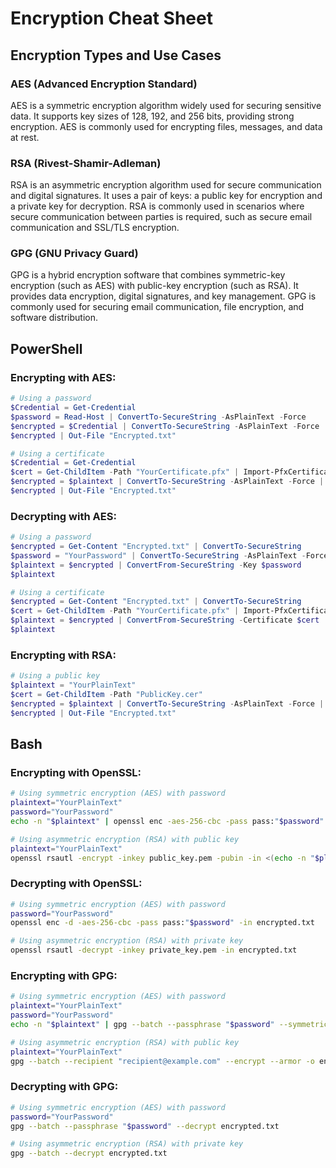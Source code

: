 # Encryption Cheat Sheet

## Encryption Types and Use Cases

### AES (Advanced Encryption Standard)

AES is a symmetric encryption algorithm widely used for securing sensitive data. It supports key sizes of 128, 192, and 256 bits, providing strong encryption. AES is commonly used for encrypting files, messages, and data at rest.

### RSA (Rivest-Shamir-Adleman)

RSA is an asymmetric encryption algorithm used for secure communication and digital signatures. It uses a pair of keys: a public key for encryption and a private key for decryption. RSA is commonly used in scenarios where secure communication between parties is required, such as secure email communication and SSL/TLS encryption.

### GPG (GNU Privacy Guard)

GPG is a hybrid encryption software that combines symmetric-key encryption (such as AES) with public-key encryption (such as RSA). It provides data encryption, digital signatures, and key management. GPG is commonly used for securing email communication, file encryption, and software distribution.


## PowerShell

### Encrypting with AES:

```powershell
# Using a password
$Credential = Get-Credential
$password = Read-Host | ConvertTo-SecureString -AsPlainText -Force
$encrypted = $Credential | ConvertTo-SecureString -AsPlainText -Force | ConvertFrom-SecureString -Key $password
$encrypted | Out-File "Encrypted.txt"

# Using a certificate
$Credential = Get-Credential
$cert = Get-ChildItem -Path "YourCertificate.pfx" | Import-PfxCertificate -CertStoreLocation Cert:\CurrentUser\My
$encrypted = $plaintext | ConvertTo-SecureString -AsPlainText -Force | ConvertFrom-SecureString -Certificate $cert
$encrypted | Out-File "Encrypted.txt"
```

### Decrypting with AES:

```powershell
# Using a password
$encrypted = Get-Content "Encrypted.txt" | ConvertTo-SecureString
$password = "YourPassword" | ConvertTo-SecureString -AsPlainText -Force
$plaintext = $encrypted | ConvertFrom-SecureString -Key $password
$plaintext

# Using a certificate
$encrypted = Get-Content "Encrypted.txt" | ConvertTo-SecureString
$cert = Get-ChildItem -Path "YourCertificate.pfx" | Import-PfxCertificate -CertStoreLocation Cert:\CurrentUser\My
$plaintext = $encrypted | ConvertFrom-SecureString -Certificate $cert
$plaintext
```

### Encrypting with RSA:

```powershell
# Using a public key
$plaintext = "YourPlainText"
$cert = Get-ChildItem -Path "PublicKey.cer"
$encrypted = $plaintext | ConvertTo-SecureString -AsPlainText -Force | Protect-CmsMessage -To $cert
$encrypted | Out-File "Encrypted.txt"
```

## Bash

### Encrypting with OpenSSL:

```bash
# Using symmetric encryption (AES) with password
plaintext="YourPlainText"
password="YourPassword"
echo -n "$plaintext" | openssl enc -aes-256-cbc -pass pass:"$password" -out encrypted.txt

# Using asymmetric encryption (RSA) with public key
plaintext="YourPlainText"
openssl rsautl -encrypt -inkey public_key.pem -pubin -in <(echo -n "$plaintext") -out encrypted.txt
```

### Decrypting with OpenSSL:

```bash
# Using symmetric encryption (AES) with password
password="YourPassword"
openssl enc -d -aes-256-cbc -pass pass:"$password" -in encrypted.txt

# Using asymmetric encryption (RSA) with private key
openssl rsautl -decrypt -inkey private_key.pem -in encrypted.txt
```

### Encrypting with GPG:

```bash
# Using symmetric encryption (AES) with password
plaintext="YourPlainText"
password="YourPassword"
echo -n "$plaintext" | gpg --batch --passphrase "$password" --symmetric --cipher-algo AES256 -o encrypted.txt

# Using asymmetric encryption (RSA) with public key
plaintext="YourPlainText"
gpg --batch --recipient "recipient@example.com" --encrypt --armor -o encrypted.txt <(echo -n "$plaintext")
```

### Decrypting with GPG:

```bash
# Using symmetric encryption (AES) with password
password="YourPassword"
gpg --batch --passphrase "$password" --decrypt encrypted.txt

# Using asymmetric encryption (RSA) with private key
gpg --batch --decrypt encrypted.txt
```